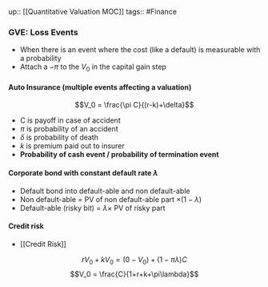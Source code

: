 up:: [[Quantitative Valuation MOC]]
tags:: #Finance  
### GVE: Loss Events
- When there is an event where the cost (like a default) is measurable with a probability
- Attach a $-\pi$ to the $V_0$ in the capital gain step
#### Auto Insurance (multiple events affecting a valuation)
$$V_0 = \frac{\pi C}{(r-k)+\delta}$$
- C is payoff in case of accident
- $\pi$ is probability of an accident
- $\delta$ is probability of death
- $k$ is premium paid out to insurer
- **Probability of cash event / probability of termination event**
#### Corporate bond with constant default rate $\lambda$
- Default bond into default-able and non default-able
- Non default-able = PV of non default-able part $\times (1-\lambda)$
- Default-able (risky bit) = $\lambda \times$ PV of risky part
#### Credit risk
- [[Credit Risk]]

$$rV_0 + kV_0 = (0-V_0)+(1-\pi\lambda)C$$
$$V_0 = \frac{C}{1+r+k+\pi\lambda}$$